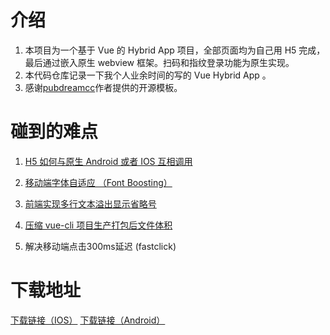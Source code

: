 # 介绍

1. 本项目为一个基于 Vue 的 Hybrid App 项目，全部页面均为自己用 H5 完成，最后通过嵌入原生 webview 框架。扫码和指纹登录功能为原生实现。
2. 本代码仓库记录一下我个人业余时间的写的 Vue Hybrid App 。
3. 感谢[pubdreamcc](https://github.com/pubdreamcc)作者提供的开源模板。

# 碰到的难点

1. [H5 如何与原生 Android 或者 IOS 互相调用](https://github.com/pubdreamcc/web-study/blob/master/%E5%B9%B3%E6%97%B6%E8%B8%A9%E5%9D%91%E6%80%BB%E7%BB%93/H5%E4%B8%8E%E5%8E%9F%E7%94%9FAndroid%E6%88%96IOS%E4%BA%92%E8%B0%83.md)

2. [移动端字体自适应 （Font Boosting）](https://github.com/pubdreamcc/web-study/blob/master/%E5%B9%B3%E6%97%B6%E8%B8%A9%E5%9D%91%E6%80%BB%E7%BB%93/%E8%A7%A3%E5%86%B3%E7%A7%BB%E5%8A%A8%E7%AB%AF%E5%AD%97%E4%BD%93%E8%87%AA%E5%8A%A8%E9%80%82%E5%BA%94%E7%9A%84%E9%97%AE%E9%A2%98.md)

3. [前端实现多行文本溢出显示省略号](https://github.com/pubdreamcc/web-study/blob/master/%E5%B9%B3%E6%97%B6%E8%B8%A9%E5%9D%91%E6%80%BB%E7%BB%93/%E5%89%8D%E7%AB%AF%E5%AE%9E%E7%8E%B0%E5%A4%9A%E8%A1%8C%E6%96%87%E6%9C%AC%E6%BA%A2%E5%87%BA%E7%9C%81%E7%95%A5%E5%8F%B7.md)

4. [压缩 vue-cli 项目生产打包后文件体积](https://github.com/pubdreamcc/web-study/blob/master/%E5%B9%B3%E6%97%B6%E8%B8%A9%E5%9D%91%E6%80%BB%E7%BB%93/%E5%8E%8B%E7%BC%A9vue-cli%E9%A1%B9%E7%9B%AE%E7%94%9F%E4%BA%A7%E6%89%93%E5%8C%85%E5%90%8E%E6%96%87%E4%BB%B6%E4%BD%93%E7%A7%AF.md)
5.  解决移动端点击300ms延迟 (fastclick)

# 下载地址

<a href="https://www.pgyer.com/bd1a59e5a5c729965510b4535a11601b">下载链接（IOS）</a> <a href="http://www.gk0101.com/gk0101_android.apk">下载链接（Android）</a>
